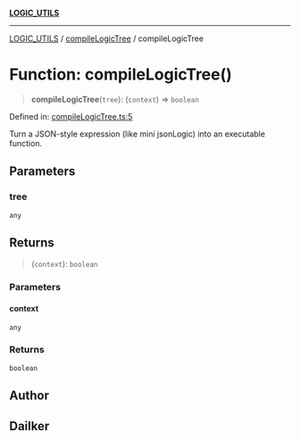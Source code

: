 [**LOGIC_UTILS**](../../README.md)

***

[LOGIC_UTILS](../../README.md) / [compileLogicTree](../README.md) / compileLogicTree

# Function: compileLogicTree()

> **compileLogicTree**(`tree`): (`context`) => `boolean`

Defined in: [compileLogicTree.ts:5](https://github.com/dailker/everyutil/blob/88c583cdd8386be54599315f93f88880d20b94f3/src/logic/compileLogicTree.ts#L5)

Turn a JSON-style expression (like mini jsonLogic) into an executable function.

## Parameters

### tree

`any`

## Returns

> (`context`): `boolean`

### Parameters

#### context

`any`

### Returns

`boolean`

## Author

## Dailker
